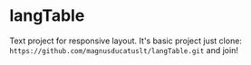 # langTable

Text project for responsive layout.
It's basic project just clone: <tag>
`https://github.com/magnusducatuslt/langTable.git`<tag>
and join!
